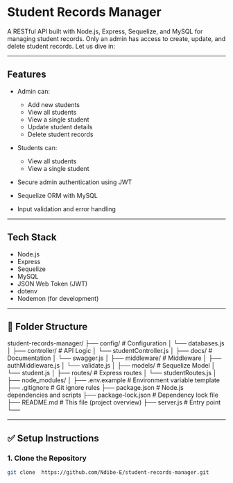 #  Student Records Manager

A RESTful API built with Node.js, Express, Sequelize, and MySQL for managing student records. Only an admin has access to create, update,  and delete student records. Let us dive in:

---

##  Features

- Admin can:
  - Add new students
  - View all students
  - View a single student
  - Update student details
  - Delete student records

- Students can:
  - View all students
  - View a single student


- Secure admin authentication using JWT
- Sequelize ORM with MySQL
- Input validation and error handling

---

##  Tech Stack

- Node.js
- Express
- Sequelize
- MySQL
- JSON Web Token (JWT)
- dotenv
- Nodemon (for development)

---

## 📁 Folder Structure
student-records-manager/
├── config/   # Configuration
│   └── databases.js
│
├── controller/   # API Logic
│   └── studentController.js
│
├── docs/    # Documentation
│   └── swagger.js
│
├── middleware/  # Middleware
│   ├── authMiddleware.js
│   └── validate.js
│
├── models/    # Sequelize Model
│   └── student.js
│
├── routes/    # Express routes 
│   └── studentRoutes.js
│
├── node_modules/
│
├── .env.example   # Environment variable template
├── .gitignore  # Git ignore rules
├── package.json  # Node.js dependencies and scripts
├── package-lock.json  # Dependency lock file
├── README.md # This file (project overview)
├── server.js   # Entry point
└── 


---

## ✅ Setup Instructions

### 1. Clone the Repository

```bash
git clone  https://github.com/Ndibe-E/student-records-manager.git